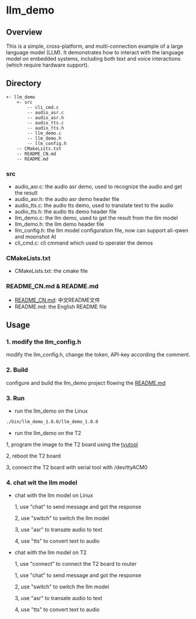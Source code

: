 # llm_demo

## Overview
This is a simple, cross-platform, and multi-connection example of a large language model (LLM). It demonstrates how to interact with the language model on embedded systems, including both text and voice interactions (which require hardware support).

## Directory
```
+- llm_demo
    +- src
        -- cli_cmd.c
        -- audio_asr.c
        -- audio_asr.h
        -- audio_tts.c
        -- audio_tts.h
        -- llm_demo.c
        -- llm_demo.h
        -- llm_config.h
    -- CMakeLists.txt
    -- README_CN.md
    -- README.md
```

### src
* audio_asr.c: the audio asr demo, used to recognize the audio and get the result
* audio_asr.h: the audio asr demo header file
* audio_tts.c: the audio tts demo, used to translate text to the audio
* audio_tts.h: the audio tts demo header file
* llm_demo.c: the llm demo, used to get the result from the llm model
* llm_demo.h: the llm demo header file
* llm_config.h: the llm model configuration file, now can support ali-qwen and moonshot AI
* cli_cmd.c: cli cmmand which used to operater the demos


### CMakeLists.txt
* CMakeLists.txt: the cmake file


### README_CN.md & README.md
* [README_CN.md](./README_CN.md): 中文README文件
* README.md: the English README file


## Usage

### 1. modify the llm_config.h
modify the llm_config.h, change the token, API-key according the comment.

### 2. Build
configure and build the llm_demo project flowing the [README.md](../../README.md)


### 3. Run

* run the llm_demo on the Linux
```sh
./bin/llm_demo_1.0.0/llm_demo_1.0.0
```

* run the llm_demo on the T2

1, program the image to the T2 board using the [tyutool](../../board/t2/tools/tyutool/README.md)

2, reboot the T2 board

3, connect the T2 board with serial tool with /dev/ttyACM0


### 4. chat wit the llm model

* chat with the llm model on Linux

    1, use "chat" to send message and got the response

    2, use "switch" to switch the llm model

    3, use "asr" to transate audio to text

    4, use "tts" to convert text to audio

* chat with the llm model on T2

    1, use "connect" to connect the T2 board to router

    1, use "chat" to send message and got the response

    2, use "switch" to switch the llm model

    3, use "asr" to transate audio to text

    4, use "tts" to convert text to audio
